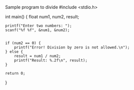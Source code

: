 Sample program to divide 
#include <stdio.h>

int main() 
{
    float num1, num2, result;

 
    printf("Enter two numbers: ");
    scanf("%f %f", &num1, &num2);


    if (num2 == 0) {
        printf("Error! Division by zero is not allowed.\n");
    } else {
        result = num1 / num2;
        printf("Result: %.2f\n", result);
    }

    return 0;
}
